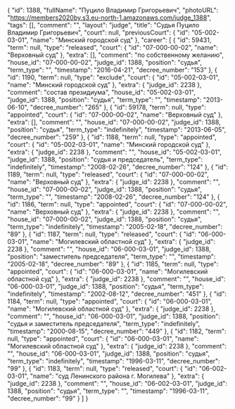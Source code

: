 {
    "id": 1388,
    "fullName": "Пуцило Владимир Григорьевич",
    "photoURL": "https://members2020by.s3.eu-north-1.amazonaws.com/judge_1388",
    "tags": [],
    "comment": "",
    "layout": "judge",
    "title": "Судья Пуцило Владимир Григорьевич",
    "court": null,
    "previousCourt": {
        "id": "05-002-03-01",
        "name": "Минский городской суд"
    },
    "career": [
        {
            "id": 59431,
            "term": null,
            "type": "released",
            "court": {
                "id": "07-000-00-02",
                "name": "Верховный суд"
            },
            "extra": [],
            "comment": "по собственному желанию",
            "house_id": "07-000-00-02",
            "judge_id": 1388,
            "position": "судья",
            "term_type": "",
            "timestamp": "2016-04-21",
            "decree_number": "153"
        },
        {
            "id": 1190,
            "term": null,
            "type": "exclude",
            "court": {
                "id": "05-002-03-01",
                "name": "Минский городской суд"
            },
            "extra": {
                "judge_id": 2238
            },
            "comment": "состав президиума",
            "house_id": "05-002-03-01",
            "judge_id": 1388,
            "position": "судья",
            "term_type": "",
            "timestamp": "2013-06-10",
            "decree_number": "265"
        },
        {
            "id": 59178,
            "term": null,
            "type": "appointed",
            "court": {
                "id": "07-000-00-02",
                "name": "Верховный суд"
            },
            "extra": [],
            "comment": "",
            "house_id": "07-000-00-02",
            "judge_id": 1388,
            "position": "судья",
            "term_type": "indefinitely",
            "timestamp": "2013-06-05",
            "decree_number": "259"
        },
        {
            "id": 1188,
            "term": null,
            "type": "appointed",
            "court": {
                "id": "05-002-03-01",
                "name": "Минский городской суд"
            },
            "extra": {
                "judge_id": 2238
            },
            "comment": "",
            "house_id": "05-002-03-01",
            "judge_id": 1388,
            "position": "судья и председатель",
            "term_type": "indefinitely",
            "timestamp": "2008-02-26",
            "decree_number": "124"
        },
        {
            "id": 1189,
            "term": null,
            "type": "released",
            "court": {
                "id": "07-000-00-02",
                "name": "Верховный суд"
            },
            "extra": {
                "judge_id": 2238
            },
            "comment": "",
            "house_id": "07-000-00-02",
            "judge_id": 1388,
            "position": "судья",
            "term_type": "",
            "timestamp": "2008-02-26",
            "decree_number": "124"
        },
        {
            "id": 1186,
            "term": null,
            "type": "appointed",
            "court": {
                "id": "07-000-00-02",
                "name": "Верховный суд"
            },
            "extra": {
                "judge_id": 2238
            },
            "comment": "",
            "house_id": "07-000-00-02",
            "judge_id": 1388,
            "position": "судья",
            "term_type": "indefinitely",
            "timestamp": "2005-02-18",
            "decree_number": "89"
        },
        {
            "id": 1187,
            "term": null,
            "type": "released",
            "court": {
                "id": "06-000-03-01",
                "name": "Могилевский областной суд"
            },
            "extra": {
                "judge_id": 2238
            },
            "comment": "",
            "house_id": "06-000-03-01",
            "judge_id": 1388,
            "position": "заместитель председателя",
            "term_type": "",
            "timestamp": "2005-02-18",
            "decree_number": "89"
        },
        {
            "id": 1185,
            "term": null,
            "type": "appointed",
            "court": {
                "id": "06-000-03-01",
                "name": "Могилевский областной суд"
            },
            "extra": {
                "judge_id": 2238
            },
            "comment": "",
            "house_id": "06-000-03-01",
            "judge_id": 1388,
            "position": "судья",
            "term_type": "indefinitely",
            "timestamp": "2002-08-12",
            "decree_number": "451"
        },
        {
            "id": 1184,
            "term": null,
            "type": "appointed",
            "court": {
                "id": "06-000-03-01",
                "name": "Могилевский областной суд"
            },
            "extra": {
                "judge_id": 2238
            },
            "comment": "",
            "house_id": "06-000-03-01",
            "judge_id": 1388,
            "position": "судья и заместитель председателя",
            "term_type": "indefinitely",
            "timestamp": "2000-08-15",
            "decree_number": "449"
        },
        {
            "id": 1182,
            "term": null,
            "type": "appointed",
            "court": {
                "id": "06-000-03-01",
                "name": "Могилевский областной суд"
            },
            "extra": {
                "judge_id": 2238
            },
            "comment": "",
            "house_id": "06-000-03-01",
            "judge_id": 1388,
            "position": "судья",
            "term_type": "indefinitely",
            "timestamp": "1996-03-11",
            "decree_number": "99"
        },
        {
            "id": 1183,
            "term": null,
            "type": "released",
            "court": {
                "id": "06-002-03-01",
                "name": "суд Ленинского района г. Могилева"
            },
            "extra": {
                "judge_id": 2238
            },
            "comment": "",
            "house_id": "06-002-03-01",
            "judge_id": 1388,
            "position": "судья",
            "term_type": "",
            "timestamp": "1996-03-11",
            "decree_number": "99"
        }
    ]
}